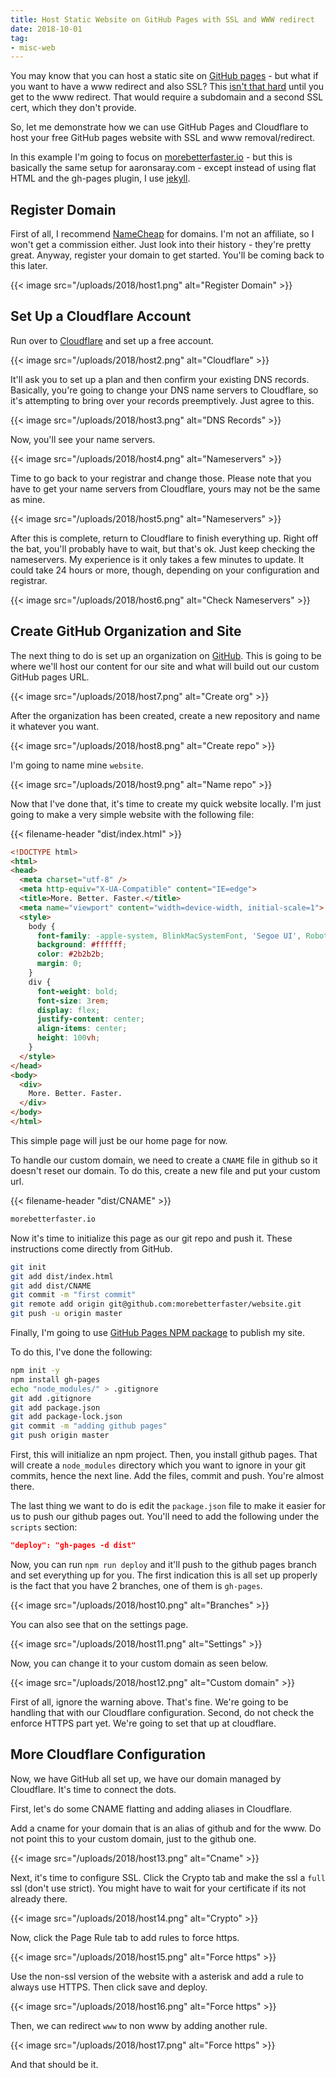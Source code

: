 ```yaml
---
title: Host Static Website on GitHub Pages with SSL and WWW redirect
date: 2018-10-01
tag:
- misc-web
---
```

You may know that you can host a static site on [GitHub pages](https://pages.github.com/) - but what if you want to have a www redirect and also SSL?  This [isn't that hard](https://blog.github.com/2018-05-01-github-pages-custom-domains-https/) until you get to the www redirect.  That would require a subdomain and a second SSL cert, which they don't provide.  

<!--more-->

So, let me demonstrate how we can use GitHub Pages and Cloudflare to host your free GitHub pages website with SSL and www removal/redirect.  

In this example I'm going to focus on [morebetterfaster.io](https://morebetterfaster.io) - but this is basically the same setup for aaronsaray.com - except instead of using flat HTML and the gh-pages plugin, I use [jekyll](https://jekyllrb.com/).

## Register Domain

First of all, I recommend [NameCheap](https://namecheap.com) for domains. I'm not an affiliate, so I won't get a commission either. Just look into their history - they're pretty great. Anyway, register your domain to get started.  You'll be coming back to this later.

{{< image src="/uploads/2018/host1.png" alt="Register Domain" >}}

## Set Up a Cloudflare Account

Run over to [Cloudflare](https://cloudflare.com) and set up a free account.  

{{< image src="/uploads/2018/host2.png" alt="Cloudflare" >}}

It'll ask you to set up a plan and then confirm your existing DNS records. Basically, you're going to change your DNS name servers to Cloudflare, so it's attempting to bring over your records preemptively.  Just agree to this.

{{< image src="/uploads/2018/host3.png" alt="DNS Records" >}}

Now, you'll see your name servers.  

{{< image src="/uploads/2018/host4.png" alt="Nameservers" >}}

Time to go back to your registrar and change those.  Please note that you have to get your name servers from Cloudflare, yours may not be the same as mine.

{{< image src="/uploads/2018/host5.png" alt="Nameservers" >}}

After this is complete, return to Cloudflare to finish everything up. Right off the bat, you'll probably have to wait, but that's ok. Just keep checking the nameservers. My experience is it only takes a few minutes to update. It could take 24 hours or more, though, depending on your configuration and registrar.

{{< image src="/uploads/2018/host6.png" alt="Check Nameservers" >}}

## Create GitHub Organization and Site

The next thing to do is set up an organization on [GitHub](https://github.com). This is going to be where we'll host our content for our site and what will build out our custom GitHub pages URL.

{{< image src="/uploads/2018/host7.png" alt="Create org" >}}

After the organization has been created, create a new repository and name it whatever you want. 

{{< image src="/uploads/2018/host8.png" alt="Create repo" >}}

I'm going to name mine `website`.

{{< image src="/uploads/2018/host9.png" alt="Name repo" >}}

Now that I've done that, it's time to create my quick website locally.  I'm just going to make a very simple website with the following file:

{{< filename-header "dist/index.html" >}}
```html
<!DOCTYPE html>
<html>
<head>
  <meta charset="utf-8" />
  <meta http-equiv="X-UA-Compatible" content="IE=edge">
  <title>More. Better. Faster.</title>
  <meta name="viewport" content="width=device-width, initial-scale=1">
  <style>
    body {
      font-family: -apple-system, BlinkMacSystemFont, 'Segoe UI', Roboto, Oxygen, Ubuntu, Cantarell, 'Open Sans', 'Helvetica Neue', sans-serif;
      background: #ffffff;
      color: #2b2b2b;
      margin: 0;
    }
    div {
      font-weight: bold;
      font-size: 3rem;
      display: flex;
      justify-content: center;
      align-items: center;
      height: 100vh;
    }
  </style>
</head>
<body>
  <div>
	More. Better. Faster.
  </div>
</body>
</html>
```

This simple page will just be our home page for now.  

To handle our custom domain, we need to create a `CNAME` file in github so it doesn't reset our domain.  To do this, create a new file and put your custom url.

{{< filename-header "dist/CNAME" >}}
```txt
morebetterfaster.io
```

Now it's time to initialize this page as our git repo and push it.  These instructions come directly from GitHub.

```bash
git init
git add dist/index.html
git add dist/CNAME
git commit -m "first commit"
git remote add origin git@github.com:morebetterfaster/website.git
git push -u origin master
```

Finally, I'm going to use [GitHub Pages NPM package](https://www.npmjs.com/package/gh-pages) to publish my site.  

To do this, I've done the following:

```bash
npm init -y
npm install gh-pages
echo "node_modules/" > .gitignore
git add .gitignore
git add package.json
git add package-lock.json
git commit -m "adding github pages"
git push origin master
```

First, this will initialize an npm project.  Then, you install github pages. That will create a `node_modules` directory which you want to ignore in your git commits, hence the next line.  Add the files, commit and push.  You're almost there.

The last thing we want to do is edit the `package.json` file to make it easier for us to push our github pages out.  You'll need to add the following under the `scripts` section:

```json
"deploy": "gh-pages -d dist"
```

Now, you can run `npm run deploy` and it'll push to the github pages branch and set everything up for you.  The first indication this is all set up properly is the fact that you have 2 branches, one of them is `gh-pages`.

{{< image src="/uploads/2018/host10.png" alt="Branches" >}}

You can also see that on the settings page.

{{< image src="/uploads/2018/host11.png" alt="Settings" >}}

Now, you can change it to your custom domain as seen below.

{{< image src="/uploads/2018/host12.png" alt="Custom domain" >}}

First of all, ignore the warning above.  That's fine. We're going to be handling that with our Cloudflare configuration.  Second, do not check the enforce HTTPS part yet. We're going to set that up at cloudflare.

## More Cloudflare Configuration

Now, we have GitHub all set up, we have our domain managed by Cloudflare. It's time to connect the dots.

First, let's do some CNAME flatting and adding aliases in Cloudflare.

Add a cname for your domain that is an alias of github and for the www.  Do not point this to your custom domain, just to the github one.

{{< image src="/uploads/2018/host13.png" alt="Cname" >}}

Next, it's time to configure SSL.  Click the Crypto tab and make the ssl a `full` ssl (don't use strict).  You might have to wait for your certificate if its not already there.

{{< image src="/uploads/2018/host14.png" alt="Crypto" >}}

Now, click the Page Rule tab to add rules to force https.

{{< image src="/uploads/2018/host15.png" alt="Force https" >}}

Use the non-ssl version of the website with a asterisk and add a rule to always use HTTPS.  Then click save and deploy.

{{< image src="/uploads/2018/host16.png" alt="Force https" >}}

Then, we can redirect `www` to non www by adding another rule.

{{< image src="/uploads/2018/host17.png" alt="Force https" >}}

And that should be it.
